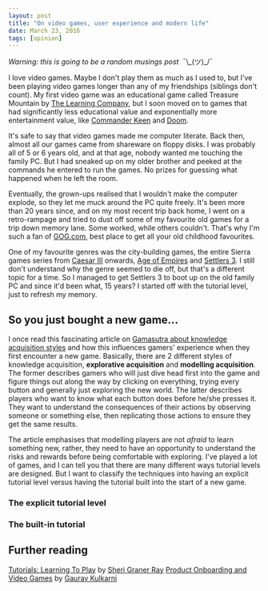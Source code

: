```yaml
---
layout: post
title: "On video games, user experience and modern life"
date: March 23, 2016
tags: [opinion]
---
```


*Warning: this is going to be a random musings post* <span class="kaomoji">&nbsp;¯\\\_(ツ)\_/¯</span>

I love video games. Maybe I don't play them as much as I used to, but I've been playing video games longer than any of my friendships (siblings don't count). My first video game was an educational game called Treasure Mountain by [The Learning Company](https://en.wikipedia.org/wiki/The_Learning_Company), but I soon moved on to games that had significantly less educational value and exponentially more entertainment value, like [Commander Keen](https://en.wikipedia.org/wiki/Commander_Keen) and [Doom](https://www.gog.com/game/the_ultimate_doom). 

It's safe to say that video games made me computer literate. Back then, almost all our games came from shareware on floppy disks. I was probably all of 5 or 6 years old, and at that age, nobody wanted me touching the family PC. But I had sneaked up on my older brother and peeked at the commands he entered to run the games. No prizes for guessing what happened when he left the room.

Eventually, the grown-ups realised that I wouldn't make the computer explode, so they let me muck around the PC quite freely. It's been more than 20 years since, and on my most recent trip back home, I went on a retro-rampage and tried to dust off some of my favourite old games for a trip down memory lane. Some worked, while others couldn't. That's why I'm such a fan of [GOG.com](https://www.gog.com/), best place to get all your old childhood favourites.

One of my favourite genres was the city-building games, the entire Sierra games series from [Caesar III](https://www.gog.com/game/caesar_3) onwards, [Age of Empires](http://aoe.heavengames.com/) and [Settlers 3](https://www.gog.com/game/the_settlers_3_ultimate_collection). I still don't understand why the genre seemed to die off, but that's a different topic for a time. So I managed to get Settlers 3 to boot up on the old family PC and since it'd been what, 15 years? I started off with the tutorial level, just to refresh my memory.

## So you just bought a new game...

I once read this fascinating article on [Gamasutra about knowledge acquisition styles](http://www.gamasutra.com/view/feature/134531/tutorials_learning_to_play.php) and how this influences gamers' experience when they first encounter a new game. Basically, there are 2 different styles of knowledge acquisition, **explorative acquisition** and **modelling acquisition**. The former describes gamers who will just dive head first into the game and figure things out along the way by clicking on everything, trying every button and generally just exploring the new world. The latter describes players who want to know what each button does before he/she presses it. They want to understand the consequences of their actions by observing someone or something else, then replicating those actions to ensure they get the same results.

The article emphasises that modelling players are not *afraid* to learn something new, rather, they need to have an opportunity to understand the risks and rewards before being comfortable with exploring. I've played a lot of games, and I can tell you that there are many different ways tutorial levels are designed. But I want to classify the techniques into having an explicit tutorial level versus having the tutorial built into the start of a new game.

### The explicit tutorial level

### The built-in tutorial

## Further reading

[Tutorials: Learning To Play](http://www.gamasutra.com/view/feature/134531/tutorials_learning_to_play.php) by [Sheri Graner Ray](http://sherigranerray.com/)
[Product Onboarding and Video Games](https://medium.com/@gauravkulkarni/product-onboarding-and-video-games-4fcdbaeece60#.ebk0pj8jl) by [Gaurav Kulkarni](https://www.facebook.com/gaurav.kulkarni)
